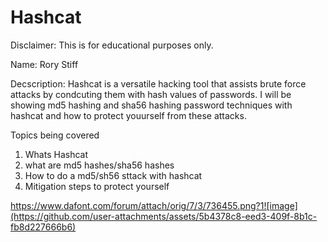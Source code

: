 # Hashcat


Disclaimer: This is for educational purposes only.


Name: Rory Stiff



Decscription: Hashcat is a versatile hacking tool that assists brute force attacks 
by condcuting them with hash values of passwords. I will be showing md5 hashing and
sha56 hashing password techniques with hashcat and how to protect youurself from these attacks. 


Topics being covered

1. Whats Hashcat
2. what are md5 hashes/sha56 hashes
3. How to do a md5/sh56 sttack with hashcat
4. Mitigation steps to protect yourself


https://www.dafont.com/forum/attach/orig/7/3/736455.png?1![image](https://github.com/user-attachments/assets/5b4378c8-eed3-409f-8b1c-fb8d227666b6)







